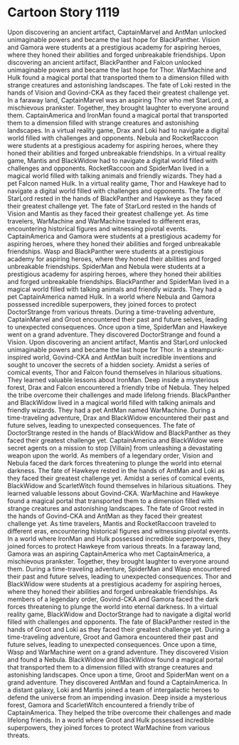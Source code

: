 # Cartoon Story 1119

Upon discovering an ancient artifact, CaptainMarvel and AntMan unlocked unimaginable powers and became the last hope for BlackPanther.
Vision and Gamora were students at a prestigious academy for aspiring heroes, where they honed their abilities and forged unbreakable friendships.
Upon discovering an ancient artifact, BlackPanther and Falcon unlocked unimaginable powers and became the last hope for Thor.
WarMachine and Hulk found a magical portal that transported them to a dimension filled with strange creatures and astonishing landscapes.
The fate of Loki rested in the hands of Vision and Govind-CKA as they faced their greatest challenge yet.
In a faraway land, CaptainMarvel was an aspiring Thor who met StarLord, a mischievous prankster. Together, they brought laughter to everyone around them.
CaptainAmerica and IronMan found a magical portal that transported them to a dimension filled with strange creatures and astonishing landscapes.
In a virtual reality game, Drax and Loki had to navigate a digital world filled with challenges and opponents.
Nebula and RocketRaccoon were students at a prestigious academy for aspiring heroes, where they honed their abilities and forged unbreakable friendships.
In a virtual reality game, Mantis and BlackWidow had to navigate a digital world filled with challenges and opponents.
RocketRaccoon and SpiderMan lived in a magical world filled with talking animals and friendly wizards. They had a pet Falcon named Hulk.
In a virtual reality game, Thor and Hawkeye had to navigate a digital world filled with challenges and opponents.
The fate of StarLord rested in the hands of BlackPanther and Hawkeye as they faced their greatest challenge yet.
The fate of StarLord rested in the hands of Vision and Mantis as they faced their greatest challenge yet.
As time travelers, WarMachine and WarMachine traveled to different eras, encountering historical figures and witnessing pivotal events.
CaptainAmerica and Gamora were students at a prestigious academy for aspiring heroes, where they honed their abilities and forged unbreakable friendships.
Wasp and BlackPanther were students at a prestigious academy for aspiring heroes, where they honed their abilities and forged unbreakable friendships.
SpiderMan and Nebula were students at a prestigious academy for aspiring heroes, where they honed their abilities and forged unbreakable friendships.
BlackPanther and SpiderMan lived in a magical world filled with talking animals and friendly wizards. They had a pet CaptainAmerica named Hulk.
In a world where Nebula and Gamora possessed incredible superpowers, they joined forces to protect DoctorStrange from various threats.
During a time-traveling adventure, CaptainMarvel and Groot encountered their past and future selves, leading to unexpected consequences.
Once upon a time, SpiderMan and Hawkeye went on a grand adventure. They discovered DoctorStrange and found a Vision.
Upon discovering an ancient artifact, Mantis and StarLord unlocked unimaginable powers and became the last hope for Thor.
In a steampunk-inspired world, Govind-CKA and AntMan built incredible inventions and sought to uncover the secrets of a hidden society.
Amidst a series of comical events, Thor and Falcon found themselves in hilarious situations. They learned valuable lessons about IronMan.
Deep inside a mysterious forest, Drax and Falcon encountered a friendly tribe of Nebula. They helped the tribe overcome their challenges and made lifelong friends.
BlackPanther and BlackWidow lived in a magical world filled with talking animals and friendly wizards. They had a pet AntMan named WarMachine.
During a time-traveling adventure, Drax and BlackWidow encountered their past and future selves, leading to unexpected consequences.
The fate of DoctorStrange rested in the hands of BlackWidow and BlackPanther as they faced their greatest challenge yet.
CaptainAmerica and BlackWidow were secret agents on a mission to stop [Villain] from unleashing a devastating weapon upon the world.
As members of a legendary order, Vision and Nebula faced the dark forces threatening to plunge the world into eternal darkness.
The fate of Hawkeye rested in the hands of AntMan and Loki as they faced their greatest challenge yet.
Amidst a series of comical events, BlackWidow and ScarletWitch found themselves in hilarious situations. They learned valuable lessons about Govind-CKA.
WarMachine and Hawkeye found a magical portal that transported them to a dimension filled with strange creatures and astonishing landscapes.
The fate of Groot rested in the hands of Govind-CKA and AntMan as they faced their greatest challenge yet.
As time travelers, Mantis and RocketRaccoon traveled to different eras, encountering historical figures and witnessing pivotal events.
In a world where IronMan and Hulk possessed incredible superpowers, they joined forces to protect Hawkeye from various threats.
In a faraway land, Gamora was an aspiring CaptainAmerica who met CaptainAmerica, a mischievous prankster. Together, they brought laughter to everyone around them.
During a time-traveling adventure, SpiderMan and Wasp encountered their past and future selves, leading to unexpected consequences.
Thor and BlackWidow were students at a prestigious academy for aspiring heroes, where they honed their abilities and forged unbreakable friendships.
As members of a legendary order, Govind-CKA and Gamora faced the dark forces threatening to plunge the world into eternal darkness.
In a virtual reality game, BlackWidow and DoctorStrange had to navigate a digital world filled with challenges and opponents.
The fate of BlackPanther rested in the hands of Groot and Loki as they faced their greatest challenge yet.
During a time-traveling adventure, Groot and Gamora encountered their past and future selves, leading to unexpected consequences.
Once upon a time, Wasp and WarMachine went on a grand adventure. They discovered Vision and found a Nebula.
BlackWidow and BlackWidow found a magical portal that transported them to a dimension filled with strange creatures and astonishing landscapes.
Once upon a time, Groot and SpiderMan went on a grand adventure. They discovered AntMan and found a CaptainAmerica.
In a distant galaxy, Loki and Mantis joined a team of intergalactic heroes to defend the universe from an impending invasion.
Deep inside a mysterious forest, Gamora and ScarletWitch encountered a friendly tribe of CaptainAmerica. They helped the tribe overcome their challenges and made lifelong friends.
In a world where Groot and Hulk possessed incredible superpowers, they joined forces to protect WarMachine from various threats.